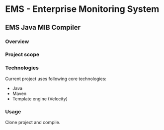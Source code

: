 # EMS - Enterprise Monitoring System## EMS Java MIB Compiler### Overview ### Project scope### TechnologiesCurrent project uses following core technologies:* Java* Maven* Template engine (Velocity)### UsageClone project and compile.